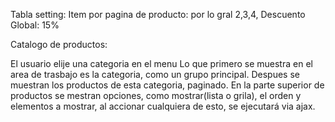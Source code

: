 Tabla setting:
Item por pagina de producto: por lo gral 2,3,4,
Descuento Global: 15%




Catalogo de productos:

El usuario elije una categoria en el menu
Lo que primero se muestra en el area de trasbajo es la categoria, como un grupo principal.
Despues se muestran los productos de esta categoria, paginado.
En la parte superior de productos se mestran opciones, como mostrar(lista o grila), el orden y elementos a mostrar,  al accionar cualquiera de esto, se ejecutará via ajax.
